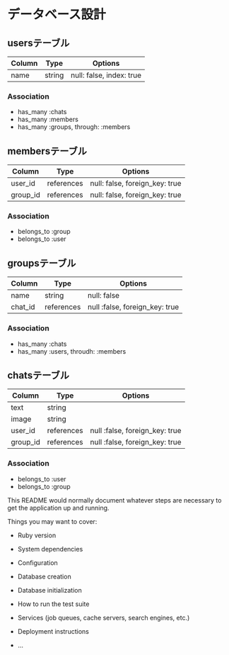 # データベース設計

## usersテーブル
|Column|Type|Options|
|------|----|-------|
|name|string|null: false, index: true|

### Association
- has_many :chats
- has_many :members
- has_many :groups, through: :members

## membersテーブル

|Column|Type|Options|
|------|----|-------|
|user_id|references|null: false, foreign_key: true|
|group_id|references|null: false, foreign_key: true|

### Association
- belongs_to :group
- belongs_to :user

## groupsテーブル

|Column|Type|Options|
|------|----|-------|
|name|string|null: false|
|chat_id|references|null :false, foreign_key: true|

### Association
- has_many :chats
- has_many :users, throudh: :members

## chatsテーブル

|Column|Type|Options|
|------|----|-------|
|text|string||
|image|string||
|user_id|references|null :false, foreign_key: true|
|group_id|references|null :false, foreign_key: true|

### Association
- belongs_to :user
- belongs_to :group

This README would normally document whatever steps are necessary to get the
application up and running.

Things you may want to cover:

* Ruby version

* System dependencies

* Configuration

* Database creation

* Database initialization

* How to run the test suite

* Services (job queues, cache servers, search engines, etc.)

* Deployment instructions

* ...
